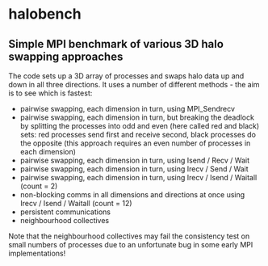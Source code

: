 # halobench

## Simple MPI benchmark of various 3D halo swapping approaches

The code sets up a 3D array of processes and swaps halo data up and
down in all three directions. It uses a number of different methods -
the aim is to see which is fastest:

*    pairwise swapping, each dimension in turn, using MPI_Sendrecv
*    pairwise swapping, each dimension in turn, but breaking the deadlock by splitting the processes into odd and even (here called red and black) sets: red processes send first and receive second, black processes do the opposite (this approach requires an even number of processes in each dimension)
*    pairwise swapping, each dimension in turn, using Isend / Recv / Wait
*    pairwise swapping, each dimension in turn, using Irecv / Send / Wait
*    pairwise swapping, each dimension in turn, using Irecv / Isend / Waitall (count = 2)
*    non-blocking comms in all dimensions and directions at once using Irecv / Isend / Waitall (count = 12)
*    persistent communications
*    neighbourhood collectives

Note that the neighbourhood collectives may fail the consistency test
on small numbers of processes due to an unfortunate bug in some early
MPI implementations!
